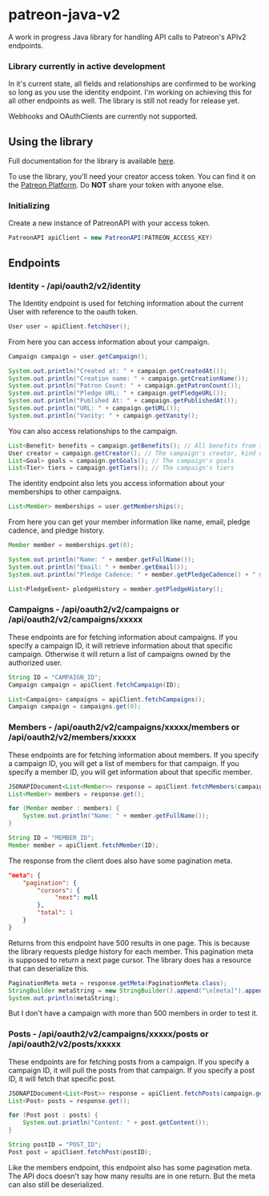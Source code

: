 # patreon-java-v2
 A work in progress Java library for handling API calls to Patreon's APIv2 endpoints.
 
 ### Library currently in active development
 In it's current state, all fields and relationships are confirmed to be working so long as you use the identity endpoint. I'm working on achieving this for all other endpoints as well. The library is still not ready for release yet.
 
Webhooks and OAuthClients are currently not supported.
 
## Using the library
Full documentation for the library is available [here](https://dylwedma11748.github.io/patreon-java-v2/index.html).

To use the library, you'll need your creator access token. You can find it on the [Patreon Platform](https://www.patreon.com/portal/registration/register-clients). Do **NOT** share your token with anyone else.

### Initializing
Create a new instance of PatreonAPI with your access token.
```java
PatreonAPI apiClient = new PatreonAPI(PATREON_ACCESS_KEY)
```

## Endpoints

### Identity - /api/oauth2/v2/identity
The Identity endpoint is used for fetching information about the current User with reference to the oauth token.
```java
User user = apiClient.fetchUser();
```
From here you can access information about your campaign.
```java
Campaign campaign = user.getCampaign();

System.out.println("Created at: " + campaign.getCreatedAt());
System.out.println("Creation name: " + campaign.getCreationName());
System.out.println("Patron Count: " + campaign.getPatronCount());
System.out.println("Pledge URL: " + campaign.getPledgeURL());
System.out.println("Publshed At: " + campaign.getPublishedAt());
System.out.println("URL: " + campaign.getURL());
System.out.println("Vanity: " + campaign.getVanity();
```
You can also access relationships to the campaign.
```java
List<Benefit> benefits = campaign.getBenefits(); // All benefits from the campaign
User creator = campaign.getCreator(); // The campaign's creator, kind of redundant for the identity endpoint
List<Goal> goals = campaign.getGoals(); // The campaign's goals
List<Tier> tiers = campaign.getTiers(); // The campaign's tiers
```
The identity endpoint also lets you access information about your memberships to other campaigns.
```java
List<Member> memberships = user.getMemberships();
```
From here you can get your member information like name, email, pledge cadence, and pledge history.
```java
Member member = memberships.get(0);

System.out.println("Name: " + member.getFullName());
System.out.println("Email: " + member.getEmail());
System.out.println("Pledge Cadence: " + member.getPledgeCadence() + " months");

List<PledgeEvent> pledgeHistory = member.getPledgeHistory();
```

### Campaigns - /api/oauth2/v2/campaigns or /api/oauth2/v2/campaigns/xxxxx
These endpoints are for fetching information about campaigns. If you specify a campaign ID, it will retrieve information about that specific campaign. Otherwise it will return a list of campaigns owned by the authorized user.
```java
String ID = "CAMPAIGN_ID";
Campaign campaign = apiClient.fetchCampaign(ID);
```
```java
List<Campaigns> campaigns = apiClient.fetchCampaigns();
Campaign campaign = campaigns.get(0);
```

### Members - /api/oauth2/v2/campaigns/xxxxx/members or /api/oauth2/v2/members/xxxxx
These endpoints are for fetching information about members. If you specify a campaign ID, you will get a list of members for that campaign. If you specify a member ID, you will get information about that specific member.
```java
JSONAPIDocument<List<Member>> response = apiClient.fetchMembers(campaign.getID());
List<Member> members = response.get();

for (Member member : members) {
    System.out.println("Name: " + member.getFullName());
}
```
```java
String ID = "MEMBER_ID";
Member member = apiClient.fetchMember(ID);
```
The response from the client does also have some pagination meta.
```json
"meta": {
    "pagination": {
        "cursors": {
             "next": null
        },
        "total": 1
    }
}
```
Returns from this endpoint have 500 results in one page. This is because the library requests pledge history for each member. This pagination meta is supposed to return a next page cursor. The library does has a resource that can deserialize this.
```java
PaginationMeta meta = response.getMeta(PaginationMeta.class);
StringBuilder metaString = new StringBuilder().append("\n[meta]").append("\ntotal: " + meta.getTotal()).append("\nnext: " + meta.getNextCursor() + "\n");
System.out.println(metaString);
```
But I don't have a campaign with more than 500 members in order to test it.

### Posts - /api/oauth2/v2/campaigns/xxxxx/posts or /api/oauth2/v2/posts/xxxxx
These endpoints are for fetching posts from a campaign. If you specify a campaign ID, it will pull the posts from that campaign. If you specify a post ID, it will fetch that specific post.
```java
JSONAPIDocument<List<Post>> response = apiClient.fetchPosts(campaign.getID());
List<Post> posts = response.get();

for (Post post : posts) {
    System.out.println("Content: " + post.getContent());
}
```
```java
String postID = "POST_ID";
Post post = apiClient.fetchPost(postID);
```
Like the members endpoint, this endpoint also has some pagination meta. The API docs doesn't say how many results are in one return. But the meta can also still be deserialized.
